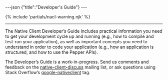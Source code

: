 ---json {"title":"Developer's Guide"} ---

{% include 'partials/nacl-warning.njk' %}

---

The Native Client Developer’s Guide includes practical information you need to get your development cycle up and running (e.g., how to compile and test-run your application), as well as important concepts you need to understand in order to code your application (e.g., how an application is structured, and how to use the Pepper APIs).

The Developer’s Guide is a work-in-progress. Send us comments and feedback on the <a href="https://groups.google.com/forum/#!forum/native-client-discuss" class="reference external">native-client-discuss</a> mailing list, or ask questions using Stack Overflow’s <a href="https://stackoverflow.com/questions/tagged/google-nativeclient" class="reference external">google-nativeclient</a> tag.
